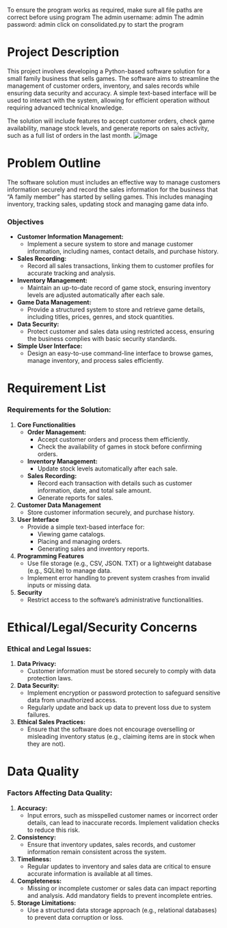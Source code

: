 To ensure the program works as required, make sure all file paths are correct before using program
The admin username: admin
The admin password: admin
click on consolidated.py to start the program
# Project Description

This project involves developing a Python-based software solution for a small family business that sells games. The software aims to streamline the management of customer orders, inventory, and sales records while ensuring data security and accuracy. A simple text-based interface will be used to interact with the system, allowing for efficient operation without requiring advanced technical knowledge.

The solution will include features to accept customer orders, check game availability, manage stock levels, and generate reports on sales activity, such as a full list of orders in the last month.
![image](https://github.com/user-attachments/assets/e5a11b55-bc0c-49d3-bcb7-d640a74a566d)
# Problem Outline

  The software solution must includes an effective way to manage customers information securely and record the sales information for the business that “A family member” has started by selling games. This includes managing inventory, tracking sales, updating stock and managing game data info.
    
   ### Objectives
  - **Customer Information Management:**
     - Implement a secure system to store and manage customer information, including names, contact details, and purchase history.
  - **Sales Recording:**
     - Record all sales transactions, linking them to customer profiles for accurate tracking and analysis.
  - **Inventory Management:**
     - Maintain an up-to-date record of game stock, ensuring inventory levels are adjusted automatically after each sale.
  - **Game Data Management:**
     - Provide a structured system to store and retrieve game details, including titles, prices, genres, and stock quantities.
  - **Data Security:**
     - Protect customer and sales data using restricted access, ensuring the business complies with basic security standards.
  - **Simple User Interface:**
     - Design an easy-to-use command-line interface to browse games, manage inventory, and process sales efficiently.

# Requirement List

### Requirements for the Solution:

1. **Core Functionalities**
    - **Order Management:**
        - Accept customer orders and process them efficiently.
        - Check the availability of games in stock before confirming orders.
    - **Inventory Management:**
        - Update stock levels automatically after each sale.
    - **Sales Recording:**
        - Record each transaction with details such as customer information, date, and total sale amount.
        - Generate reports for sales.
2. **Customer Data Management**
    - Store customer information securely, and purchase history.
3. **User Interface**
    - Provide a simple text-based interface for:
        - Viewing game catalogs.
        - Placing and managing orders.
        - Generating sales and inventory reports.
4. **Programming Features**
    - Use file storage (e.g., CSV, JSON. TXT) or a lightweight database (e.g., SQLite) to manage data.
    - Implement error handling to prevent system crashes from invalid inputs or missing data.
5. **Security**
    - Restrict access to the software’s administrative functionalities.

# Ethical/Legal/Security Concerns

### Ethical and Legal Issues:

1. **Data Privacy:**
    - Customer information must be stored securely to comply with data protection laws.
2. **Data Security:**
    - Implement encryption or password protection to safeguard sensitive data from unauthorized access.
    - Regularly update and back up data to prevent loss due to system failures.
3. **Ethical Sales Practices:**
    - Ensure that the software does not encourage overselling or misleading inventory status (e.g., claiming items are in stock when they are not).

# Data Quality

### Factors Affecting Data Quality:

1. **Accuracy:**
    - Input errors, such as misspelled customer names or incorrect order details, can lead to inaccurate records. Implement validation checks to reduce this risk.
2. **Consistency:**
    - Ensure that inventory updates, sales records, and customer information remain consistent across the system.
3. **Timeliness:**
    - Regular updates to inventory and sales data are critical to ensure accurate information is available at all times.
4. **Completeness:**
    - Missing or incomplete customer or sales data can impact reporting and analysis. Add mandatory fields to prevent incomplete entries.
5. **Storage Limitations:**
    - Use a structured data storage approach (e.g., relational databases) to prevent data corruption or loss.
  
